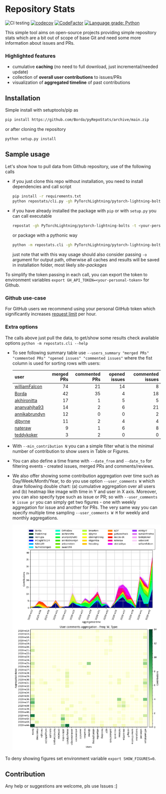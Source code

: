 # Repository Stats

![CI testing](https://github.com/Borda/pyRepoStats/workflows/CI%20testing/badge.svg?event=push)
[![codecov](https://codecov.io/gh/Borda/pyRepoStats/branch/main/graph/badge.svg?token=09H9MDJMXG)](https://codecov.io/gh/Borda/pyRepoStats)
[![CodeFactor](https://www.codefactor.io/repository/github/borda/pyrepostats/badge)](https://www.codefactor.io/repository/github/borda/pyrepostats)
[![Language grade: Python](https://img.shields.io/lgtm/grade/python/g/Borda/pyRepoStats.svg?logo=lgtm&logoWidth=18)](https://lgtm.com/projects/g/Borda/pyRepoStats/context:python)

This simple tool aims on open-source projects providing simple repository stats which are a bit out of scope of base Git and need some more information about issues and PRs.

### Highlighted features

* cumulative **caching** (no need to full download, just incremental/needed update)
* collection of **overall user contributions** to issues/PRs
* visualization of **aggregated timeline** of past contributions

## Installation

Simple install with setuptools/pip as 
```bash
pip install https://github.com/Borda/pyRepoStats/archive/main.zip
```
or after cloning the repository
```bash
python setup.py install
```

## Sample usage

Let's show how to pull data from Github repository, use of the following calls
* if you just clone this repo without installation, you need to install dependencies and call script
    ```bash
    pip install -r requirements.txt
    python repostats/cli.py -gh PyTorchLightning/pytorch-lightning-bolts
    ```
* if you have already installed the package with `pip` or with `setup.py` you can call executable
    ```bash
    repostat -gh PyTorchLightning/pytorch-lightning-bolts -t <your-personal-token>
    ```
  or package with a pythonic way
    ```bash
    python -m repostats.cli -gh PyTorchLightning/pytorch-lightning-bolts
    ```
  just note that with this way usage should also consider passing `-o` argument for output path, otherwise all caches and results will be saved in installation folder, most likely _site-packages_

To simplify the token passing in each call, you can export the token to environment variables `export GH_API_TOKEN=<your-personal-token>` for Github.

### Github use-case

For GitHub users we recommend using your personal GitHub token which significantly increases [request limit](https://developer.github.com/v3/#rate-limiting) per hour.

### Extra options

The calls above just pull the data, to get/show some results check available options `python -m repostats.cli --help`

* To see following summary table use `--users_summary "merged PRs" "commented PRs" "opened issues" "commented issues"` where the fist column is used for sorting rows with users:

    | user                                              |   merged PRs |   commented PRs |   opened issues |   commented issues |
    |:--------------------------------------------------|-------------:|----------------:|----------------:|-------------------:|
    | [williamFalcon](https://github.com/williamFalcon) |           74 |              21 |              14 |                  8 |
    | [Borda](https://github.com/Borda)                 |           42 |              35 |               4 |                 18 |
    | [akihironitta](https://github.com/akihironitta)   |           17 |               1 |               5 |                  5 |
    | [ananyahjha93](https://github.com/ananyahjha93)   |           14 |               2 |               6 |                 21 |
    | [annikabrundyn](https://github.com/annikabrundyn) |           12 |               0 |               0 |                  2 |
    | [djbyrne](https://github.com/djbyrne)             |           11 |               2 |               4 |                  4 |
    | [nateraw](https://github.com/nateraw)             |            9 |               1 |               6 |                  8 |
    | [teddykoker](https://github.com/teddykoker)       |            3 |               2 |               0 |                  0 |

* With `--min_contribution N` you can a simple filter what is the minimal number of contribution to  show users in Table or Figures.

* You can also define a time frame with `--date_from` and `--date_to` for filtering events - created issues, merged PRs and comments/reviews.

* We also offer showing some contribution aggregation over time such as Day/Week/Month/Year, to do you use option `--user_comments W` which draw following double chart: (a) cumulative aggregation over all users and (b) heatmap like image with time in Y and user in X axis.
  Moreover, you can also specify type such as issue or PR; so with `--user_comments W issue pr` you can simply get two figures - one with weekly aggregation for issue and another for PRs.
  The very same way you can specify multiple time sampling `--user_comments W M` for weekly and monthly aggregations.

    ![User-comments-aggregation](./assets/user-comments-aggregation.png)

To deny showing figures set environment variable `export SHOW_FIGURES=0`.

## Contribution

Any help or suggestions are welcome, pls use Issues :]
